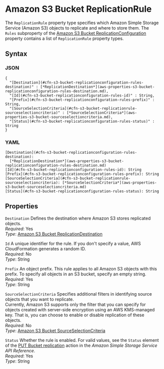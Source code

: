 # Amazon S3 Bucket ReplicationRule<a name="aws-properties-s3-bucket-replicationconfiguration-rules"></a>

The `ReplicationRule` property type specifies which Amazon Simple Storage Service \(Amazon S3\) objects to replicate and where to store them\. The `Rules` subproperty of the [Amazon S3 Bucket ReplicationConfiguration](aws-properties-s3-bucket-replicationconfiguration.md) property contains a list of `ReplicationRule` property types\.

## Syntax<a name="w4ab1c21c14e1865b5"></a>

### JSON<a name="aws-properties-s3-bucket-replicationconfiguration-rules-syntax.json"></a>

```
{
  "[Destination](#cfn-s3-bucket-replicationconfiguration-rules-destination)" : [*ReplicationDestination*](aws-properties-s3-bucket-replicationconfiguration-rules-destination.md),
  "[Id](#cfn-s3-bucket-replicationconfiguration-rules-id)" : String,
  "[Prefix](#cfn-s3-bucket-replicationconfiguration-rules-prefix)" : String,
  "[SourceSelectionCriteria](#cfn-s3-bucket-replicationrule-sourceselectioncriteria)" : [*SourceSelectionCriteria*](aws-properties-s3-bucket-sourceselectioncriteria.md),              
  "[Status](#cfn-s3-bucket-replicationconfiguration-rules-status)" : String
}
```

### YAML<a name="aws-properties-s3-bucket-replicationconfiguration-rules-syntax.yaml"></a>

```
[Destination](#cfn-s3-bucket-replicationconfiguration-rules-destination): 
  [*ReplicationDestination*](aws-properties-s3-bucket-replicationconfiguration-rules-destination.md)
[Id](#cfn-s3-bucket-replicationconfiguration-rules-id): String
[Prefix](#cfn-s3-bucket-replicationconfiguration-rules-prefix): String
[SourceSelectionCriteria](#cfn-s3-bucket-replicationrule-sourceselectioncriteria): [*SourceSelectionCriteria*](aws-properties-s3-bucket-sourceselectioncriteria.md)
[Status](#cfn-s3-bucket-replicationconfiguration-rules-status): String
```

## Properties<a name="w4ab1c21c14e1865b7"></a>

`Destination`  <a name="cfn-s3-bucket-replicationconfiguration-rules-destination"></a>
Defines the destination where Amazon S3 stores replicated objects\.  
*Required*: Yes  
*Type*: [Amazon S3 Bucket ReplicationDestination](aws-properties-s3-bucket-replicationconfiguration-rules-destination.md)

`Id`  <a name="cfn-s3-bucket-replicationconfiguration-rules-id"></a>
A unique identifier for the rule\. If you don't specify a value, AWS CloudFormation generates a random ID\.  
*Required*: No  
*Type*: String

`Prefix`  <a name="cfn-s3-bucket-replicationconfiguration-rules-prefix"></a>
An object prefix\. This rule applies to all Amazon S3 objects with this prefix\. To specify all objects in an S3 bucket, specify an empty string\.  
*Required*: Yes  
*Type*: String

`SourceSelectionCriteria`  <a name="cfn-s3-bucket-replicationrule-sourceselectioncriteria"></a>
Specifies additional filters in identifying source objects that you want to replicate\.  
Currently, Amazon S3 supports only the filter that you can specify for objects created with server\-side encryption using an AWS KMS\-managed key\. That is, you can choose to enable or disable replication of these objects\.  
*Required*: No  
*Type*: [Amazon S3 Bucket SourceSelectionCriteria](aws-properties-s3-bucket-sourceselectioncriteria.md)

`Status`  <a name="cfn-s3-bucket-replicationconfiguration-rules-status"></a>
Whether the rule is enabled\. For valid values, see the `Status` element of the [PUT Bucket replication](https://docs.aws.amazon.com/AmazonS3/latest/API/RESTBucketPUTreplication.html) action in the *Amazon Simple Storage Service API Reference*\.  
*Required*: Yes  
*Type*: String
